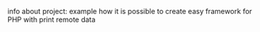 info about project:
example how it is possible to create easy framework for PHP with print remote data
